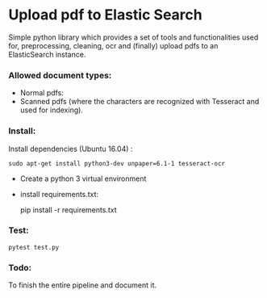 # Upload pdf to Elastic Search
Simple python library which provides a set of tools and functionalities used for, preprocessing, cleaning, ocr and (finally) upload pdfs to an ElasticSearch instance.

### Allowed document types:
- Normal pdfs:
- Scanned pdfs (where the characters are recognized with Tesseract and used for indexing).

### Install:

Install dependencies (Ubuntu 16.04) :

    sudo apt-get install python3-dev unpaper=6.1-1 tesseract-ocr

- Create a python 3 virtual environment
- install requirements.txt:


    pip install -r requirements.txt
    
### Test:
    pytest test.py

### Todo:
To finish the entire pipeline and document it.
